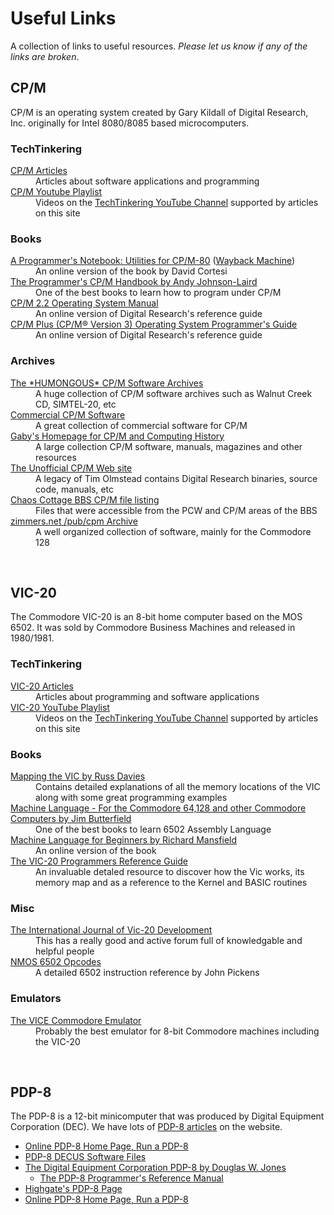 # Useful Links

A collection of links to useful resources.  <em>Please let us know if any of the links are broken</em>.

## CP/M

CP/M is an operating system created by Gary Kildall of Digital Research, Inc. originally for Intel 8080/8085 based microcomputers.

### TechTinkering

<dl class="usefulLinks">
  <dt><a href="/articles/tag/cpm/">CP/M Articles</a></dt>
  <dd>Articles about software applications and programming</dd>
  <dt><a href="https://www.youtube.com/playlist?list=PL6PrE7UVkn_NEGOhOca8_3MP1zUSYDGwc">CP/M Youtube Playlist</a></dt>
  <dd>Videos on the <a href="https://www.youtube.com/user/TechTinkering">TechTinkering YouTube Channel</a> supported by articles on this site</dd>
</dl>


### Books

<dl class="usefulLinks">
  <dt><a href="http://tassos-oak.com/NB1/index.htm">A Programmer's Notebook: Utilities for CP/M-80</a> (<a href="https://web.archive.org/web/20161128083340/http://www.tassos-oak.com/NB1/index.htm">Wayback Machine</a>)</dt>
  <dd>An online version of the book by David Cortesi</dd>
  <dt><a href="https://archive.org/details/TheCpmProgrammersHandbook/">The Programmer's CP/M Handbook by Andy Johnson-Laird</a></dt>
  <dd>One of the best books to learn how to program under CP/M</dd>
  <dt><a href="http://www.gaby.de/cpm/manuals/archive/cpm22htm/">CP/M 2.2 Operating System Manual</a></dt>
  <dd>An online version of Digital Research's reference guide</dd>
  <dt><a href="https://rvbelzen.tripod.com/cpm3-prg/index.html">CP/M Plus (CP/M® Version 3) Operating System Programmer's Guide</a></dt>
  <dd>An online version of Digital Research's reference guide</dd>
</dl>

### Archives

<dl class="usefulLinks">
  <dt><a href="http://www.classiccmp.org/cpmarchives/">The *HUMONGOUS* CP/M Software Archives</a></dt>
  <dd>A huge collection of CP/M software archives such as Walnut Creek CD, SIMTEL-20, etc</dd>

  <dt><a href="http://www.retroarchive.org/cpm/">Commercial CP/M Software</a></dt>
  <dd>A great collection of commercial software for CP/M</dd>

  <dt><a href="http://www.gaby.de">Gaby's Homepage for CP/M and Computing History</a></dt>
  <dd>A large collection CP/M software, manuals, magazines and other resources</dd>

  <dt><a href="http://www.cpm.z80.de/">The Unofficial CP/M Web site</a></dt>
  <dd>A legacy of Tim Olmstead contains Digital Research binaries, source code, manuals, etc</dd>

  <dt><a href="https://www.chiark.greenend.org.uk/~jacobn/cpm/cpmfiles.html">Chaos Cottage BBS CP/M file listing</a></dt>
  <dd>Files that were accessible from the PCW and CP/M areas of the BBS</dd>

  <dt><a href="http://www.zimmers.net/anonftp/pub/cpm/index.html">zimmers.net  /pub/cpm Archive</a></dt>
  <dd>A well organized collection of software, mainly for the Commodore 128</dd>

</dl>

<br />

<h2 id="useful-links-vic-20">VIC-20</h2>

The Commodore VIC-20 is an 8-bit home computer based on the MOS 6502.  It was sold by Commodore Business Machines and released in 1980/1981.

### TechTinkering

<dl class="usefulLinks">
  <dt><a href="/articles/tag/vic-20/">VIC-20 Articles</a></dt>
  <dd>Articles about programming and software applications</dd>
  <dt><a href="https://www.youtube.com/playlist?list=PL6PrE7UVkn_NglGIjY4r_xi7XmuVPl4BL">VIC-20 YouTube Playlist</a></dt>
  <dd>Videos on the <a href="https://www.youtube.com/user/TechTinkering">TechTinkering YouTube Channel</a> supported by articles on this site</dd>
</dl>

### Books

<dl class="usefulLinks">
  <dt><a href="https://archive.org/details/COMPUTEs_Mapping_the_VIC_1984_COMPUTE_Publications/mode/2up">Mapping the VIC by Russ Davies</a></dt>
  <dd>Contains detailed explanations of all the memory locations of the VIC along with some great programming examples</dd>
  <dt><a href="https://archive.org/details/Machine_Language_for_the_Commodore_Revised_and_Expanded_Edition/mode/2up">Machine Language - For the Commodore 64,128 and other Commodore Computers by Jim Butterfield</a></dt>
  <dd>One of the best books to learn 6502 Assembly Language</dd>
  <dt><a href="https://www.atariarchives.org/mlb/">Machine Language for Beginners by Richard Mansfield</a></dt>
  <dd>An online version of the book</dd>
  <dt><a href="http://archive.org/details/VIC-20ProgrammersReferenceGuide1stEdition6thPrinti">The VIC-20 Programmers Reference Guide</a></dt>
  <dd>An invaluable detaled resource to discover how the Vic works, its memory map and as a reference to the Kernel and BASIC routines</dd>
</dl>

### Misc

<dl class="usefulLinks">
  <dt><a href="https://www.sleepingelephant.com/denial/">The International Journal of Vic-20 Development</a></dt>
  <dd>This has a really good and active forum full of knowledgable and helpful people</dd>
  <dt><a href="http://www.6502.org/tutorials/6502opcodes.html">NMOS 6502 Opcodes</a></dt>
  <dd>A detailed 6502 instruction reference by John Pickens</dd>

</dl>


### Emulators

<dl class="usefulLinks">
  <dt><a href="https://vice-emu.sourceforge.io/">The VICE Commodore Emulator</a></dt>
  <dd>Probably the best emulator for 8-bit Commodore machines including the VIC-20</dd>
</dl>

<br />

## PDP-8

The PDP-8 is a 12-bit minicomputer that was produced by Digital Equipment Corporation (DEC). We have lots of [PDP-8 articles](/articles/tag/pdp-8/) on the website.

* [Online PDP-8 Home Page, Run a PDP-8](https://www.pdp8online.com/)
* [PDP-8 DECUS Software Files](http://so-much-stuff.com/pdp8/software/decus.php)
* [The Digital Equipment Corporation PDP-8 by Douglas W. Jones](https://homepage.divms.uiowa.edu/~jones/pdp8/)
  - [The PDP-8 Programmer's Reference Manual](http://homepage.cs.uiowa.edu/~jones/pdp8/man/index.html)
* [Highgate's PDP-8 Page](http://highgate.comm.sfu.ca/pdp8/)
* [Online PDP-8 Home Page, Run a PDP-8](https://www.pdp8.net/)
